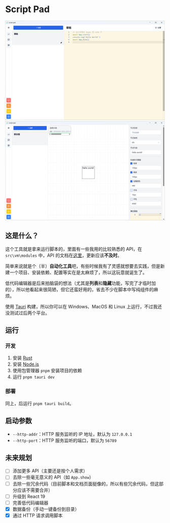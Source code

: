 # Script Pad

![screenshot1](./assets/20240705154421.png)
![screenshot2](./assets/20240705154529.png)

## 这是什么？
这个工具就是拿来运行脚本的，里面有一些我用的比较熟悉的 API，在 `src\vm\modules` 中，API 的文档在[这里](https://erioifpud.github.io/script-pad-docs/)，更新应该**不及时**。

简单来说就是个（半）**自动化工具**吧，有些时候我有了灵感就想要去实践，但是新建一个项目、安装依赖、配置等实在是太麻烦了，所以这玩意就诞生了。

低代码编辑器是后来拍脑袋的想法（尤其是**列表**和**隐藏**功能，写完了才临时加的），所以他看起来很简陋，但它还蛮好用的，省去不少在脚本中写纯组件的麻烦。

使用 [Tauri](https://tauri.app/) 构建，所以你可以在 Windows、MacOS 和 Linux 上运行，不过我还没测试过后两个平台。

## 运行
### 开发
1. 安装 [Rust](https://www.rust-lang.org/zh-CN/install)
2. 安装 [Node.js](https://nodejs.org/zh-cn/download/)
3. 使用包管理器 `pnpm` 安装项目的依赖
4. 运行 `pnpm tauri dev`

### 部署
同上，后运行 `pnpm tauri build`。

## 启动参数
- `--http-addr`：HTTP 服务监听的 IP 地址，默认为 `127.0.0.1`
- `--http-port`：HTTP 服务监听的端口，默认为 `56789`

## 未来规划
- [ ] 添加更多 API（主要还是按个人需求）
- [ ] 去除一些毫无意义的 API（如 `App.show`）
- [ ] 去除一些冗余代码（目前脚本和文档页面挺像的，所以有些冗余代码，但这部分应该不需要合并）
- [ ] 升级到 React 19
- [ ] 完善低代码编辑器
- [x] 数据备份（手动一键备份到目录）
- [x] 通过 HTTP 请求调用脚本